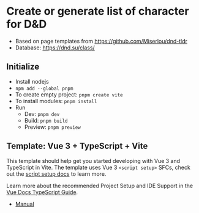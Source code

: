 # Create or generate list of character for D&D

- Based on page templates from https://github.com/Miserlou/dnd-tldr
- Database: https://dnd.su/class/

## Initialize

- Install nodejs
- `npm add --global pnpm`
- To create empty project: `pnpm create vite`
- To install modules: `pnpm install`
- Run
  - Dev: `pnpm dev`
  - Build: `pnpm build`
  - Preview: `pnpm preview`

## Template: Vue 3 + TypeScript + Vite

This template should help get you started developing with Vue 3 and TypeScript in Vite. The template uses Vue 3 `<script setup>` SFCs, check out the [script setup docs](https://v3.vuejs.org/api/sfc-script-setup.html#sfc-script-setup) to learn more.

Learn more about the recommended Project Setup and IDE Support in the [Vue Docs TypeScript Guide](https://vuejs.org/guide/typescript/overview.html#project-setup).

- [Manual](https://www.mo4tech.com/configure-vite-vue3-ts-project-from-zero-to-one.html)
